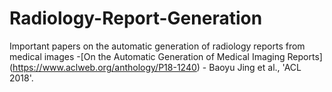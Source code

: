 # Radiology-Report-Generation
Important papers on the automatic generation of radiology reports from medical images
-[On the Automatic Generation of Medical Imaging Reports] (https://www.aclweb.org/anthology/P18-1240) - Baoyu Jing et al., 'ACL 2018'.
